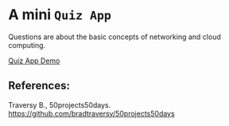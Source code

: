 # A mini `Quiz App`

Questions are about the basic concepts of networking and cloud computing.

[Quiz App Demo](https://computer-networks.w3spaces.com/)



## References:

Traversy B., 50projects50days. https://github.com/bradtraversy/50projects50days
